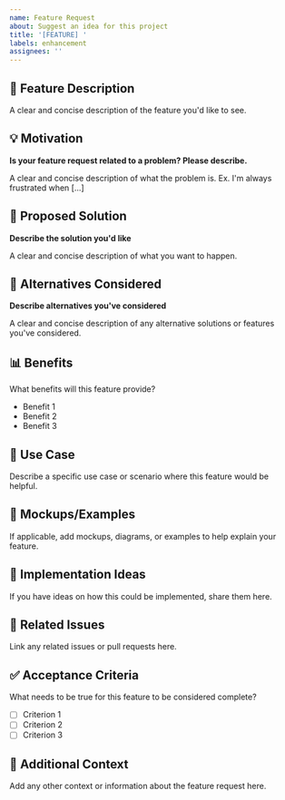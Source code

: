```yaml
---
name: Feature Request
about: Suggest an idea for this project
title: '[FEATURE] '
labels: enhancement
assignees: ''
---
```


## 🚀 Feature Description

A clear and concise description of the feature you'd like to see.

## 💡 Motivation

**Is your feature request related to a problem? Please describe.**

A clear and concise description of what the problem is. Ex. I'm always frustrated when [...]

## 📝 Proposed Solution

**Describe the solution you'd like**

A clear and concise description of what you want to happen.

## 🔄 Alternatives Considered

**Describe alternatives you've considered**

A clear and concise description of any alternative solutions or features you've considered.

## 📊 Benefits

What benefits will this feature provide?

- Benefit 1
- Benefit 2
- Benefit 3

## 🎯 Use Case

Describe a specific use case or scenario where this feature would be helpful.

## 📸 Mockups/Examples

If applicable, add mockups, diagrams, or examples to help explain your feature.

## 🔧 Implementation Ideas

If you have ideas on how this could be implemented, share them here.

## 📎 Related Issues

Link any related issues or pull requests here.

## ✅ Acceptance Criteria

What needs to be true for this feature to be considered complete?

- [ ] Criterion 1
- [ ] Criterion 2
- [ ] Criterion 3

## 📝 Additional Context

Add any other context or information about the feature request here.
